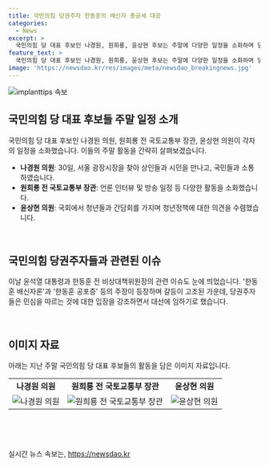 ```yaml
---
title: 국민의힘 당권주자 한동훈의 배신자 총공세 대응
categories:
  - News
excerpt: >
  국민의힘 당 대표 후보인 나경원, 원희룡, 윤상현 후보는 주말에 다양한 일정을 소화하며 당 대표 선거에 적극적으로 나서고 있다. 이들은 서울 광장시장을 찾아 상인들과 시민들을 만나고, 언론 인터뷰와 방송 일정, 청년정책 간담회 등을 소화했다. 이에 대해 당권주자들은 한동훈 전 비상대책위원장과 윤석열 대통령 간의 갈등을 활용해 대세를 굳히기 위한 전략으로 분석되고 있다.
feature_text: >
  국민의힘 당 대표 후보인 나경원, 원희룡, 윤상현 후보는 주말에 다양한 일정을 소화하며 당 대표 선거에 적극적으로 나서고 있다. 이들은 서울 광장시장을 찾아 상인들과 시민들을 만나고, 언론 인터뷰와 방송 일정, 청년정책 간담회 등을 소화했다. 이에 대해 당권주자들은 한동훈 전 비상대책위원장과 윤석열 대통령 간의 갈등을 활용해 대세를 굳히기 위한 전략으로 분석되고 있다.
image: 'https://newsdao.kr/res/images/meta/newsdao_breakingnews.jpg'
---
```


<p><img src="https://newsdao.kr/res/images/meta/newsdao_breakingnews.jpg" alt="implanttips 속보" /></p>

<h2 data-ke-size="size26">국민의힘 당 대표 후보들 주말 일정 소개</h2>

<p>국민의힘 당 대표 후보인 나경원 의원, 원희룡 전 국토교통부 장관, 윤상현 의원이 각자의 일정을 소화했습니다. 이들의 주말 활동을 간략히 살펴보겠습니다.</p>

<ul>
  <li><b>나경원 의원</b>: 30일, 서울 광장시장을 찾아 상인들과 시민을 만나고, 국민들과 소통하였습니다.</li>
  <li><b>원희룡 전 국토교통부 장관</b>: 언론 인터뷰 및 방송 일정 등 다양한 활동을 소화했습니다.</li>
  <li><b>윤상현 의원</b>: 국회에서 청년들과 간담회를 가지며 청년정책에 대한 의견을 수렴했습니다.</li>
</ul>

<p data-ke-size="size16">&nbsp;</p>

<h2 data-ke-size="size26">국민의힘 당권주자들과 관련된 이슈</h2>

<p>이날 윤석열 대통령과 한동훈 전 비상대책위원장의 관련 이슈도 눈에 띄었습니다. '한동훈 배신자론'과 '한동훈 공포증' 등의 주장이 등장하며 갈등이 고조된 가운데, 당권주자들은 민심을 따르는 것에 대한 입장을 강조하면서 대선에 임하기로 했습니다.</p>

<p data-ke-size="size16">&nbsp;</p>

<h2 data-ke-size="size26">이미지 자료</h2>

<p>아래는 지난 주말 국민의힘 당 대표 후보들의 활동을 담은 이미지 자료입니다.</p>

<table style="width: 100%;" border="0">
<tbody>
<tr>
<td style="text-align: center; height: 17px;"><b>나경원 의원</b></td>
<td style="text-align: center; height: 17px;"><b>원희룡 전 국토교통부 장관</b></td>
<td style="text-align: center; height: 17px;"><b>윤상현 의원</b></td>
</tr>
<tr>
<td style="text-align: center;"><img src="https://dummyimage.com/300x200/000/fff" alt="나경원 의원" /></td>
<td style="text-align: center;"><img src="https://dummyimage.com/300x200/000/fff" alt="원희룡 전 국토교통부 장관" /></td>
<td style="text-align: center;"><img src="https://dummyimage.com/300x200/000/fff" alt="윤상현 의원" /></td>
</tr>
</tbody>
</table>

<p data-ke-size="size16">&nbsp;</p>

<p data-ke-size="size16">&nbsp;</p>
실시간 뉴스 속보는, <a href="https://newsdao.kr" rel="dofollow">https://newsdao.kr</a>


